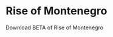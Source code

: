 #                                                           Rise of Montenegro
Download BETA of Rise of Montenegro
